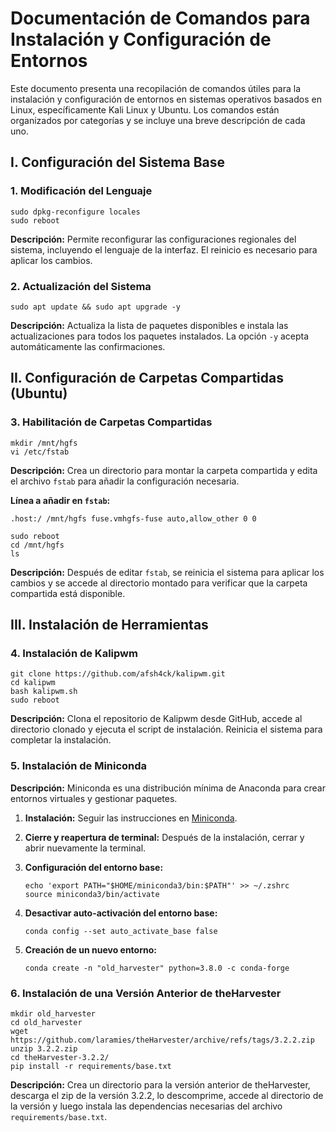 # Documentación de Comandos para Instalación y Configuración de Entornos

Este documento presenta una recopilación de comandos útiles para la instalación y configuración de entornos en sistemas operativos basados en Linux, específicamente Kali Linux y Ubuntu. Los comandos están organizados por categorías y se incluye una breve descripción de cada uno.

## I. Configuración del Sistema Base

### 1. Modificación del Lenguaje

`sudo dpkg-reconfigure locales`  
`sudo reboot`

**Descripción:** Permite reconfigurar las configuraciones regionales del sistema, incluyendo el lenguaje de la interfaz. El reinicio es necesario para aplicar los cambios.

### 2. Actualización del Sistema

`sudo apt update && sudo apt upgrade -y`

**Descripción:** Actualiza la lista de paquetes disponibles e instala las actualizaciones para todos los paquetes instalados. La opción `-y` acepta automáticamente las confirmaciones.

## II. Configuración de Carpetas Compartidas (Ubuntu)

### 3. Habilitación de Carpetas Compartidas

`mkdir /mnt/hgfs`  
`vi /etc/fstab`

**Descripción:** Crea un directorio para montar la carpeta compartida y edita el archivo `fstab` para añadir la configuración necesaria.

**Línea a añadir en `fstab`:**

`.host:/ /mnt/hgfs fuse.vmhgfs-fuse auto,allow_other 0 0`

`sudo reboot`  
`cd /mnt/hgfs`  
`ls`

**Descripción:** Después de editar `fstab`, se reinicia el sistema para aplicar los cambios y se accede al directorio montado para verificar que la carpeta compartida está disponible.

## III. Instalación de Herramientas

### 4. Instalación de Kalipwm

`git clone https://github.com/afsh4ck/kalipwm.git`  
`cd kalipwm`  
`bash kalipwm.sh`  
`sudo reboot`

**Descripción:** Clona el repositorio de Kalipwm desde GitHub, accede al directorio clonado y ejecuta el script de instalación. Reinicia el sistema para completar la instalación.

### 5. Instalación de Miniconda

**Descripción:** Miniconda es una distribución mínima de Anaconda para crear entornos virtuales y gestionar paquetes.

1.  **Instalación:** Seguir las instrucciones en [Miniconda](https://docs.anaconda.com/miniconda/install/).
2.  **Cierre y reapertura de terminal:** Después de la instalación, cerrar y abrir nuevamente la terminal.
3.  **Configuración del entorno base:**

    `echo 'export PATH="$HOME/miniconda3/bin:$PATH"' >> ~/.zshrc`  
    `source miniconda3/bin/activate`

4.  **Desactivar auto-activación del entorno base:**

    `conda config --set auto_activate_base false`
5.  **Creación de un nuevo entorno:**

    `conda create -n "old_harvester" python=3.8.0 -c conda-forge`

### 6. Instalación de una Versión Anterior de theHarvester

`mkdir old_harvester`  
`cd old_harvester`  
`wget https://github.com/laramies/theHarvester/archive/refs/tags/3.2.2.zip`  
`unzip 3.2.2.zip`  
`cd theHarvester-3.2.2/`  
`pip install -r requirements/base.txt`

**Descripción:** Crea un directorio para la versión anterior de theHarvester, descarga el zip de la versión 3.2.2, lo descomprime, accede al directorio de la versión y luego instala las dependencias necesarias del archivo `requirements/base.txt`.
